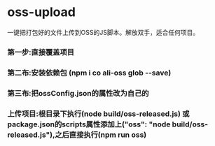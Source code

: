 # oss-upload
一键把打包好的文件上传到OSS的JS脚本。解放双手，适合任何项目。
### 第一步:直接覆盖项目
### 第二布:安装依赖包 (npm i co ali-oss glob --save)
### 第三布:把ossConfig.json的属性改为自己的

### 上传项目:根目录下执行(node build/oss-released.js) 或 package.json的scripts属性添加上("oss": "node build/oss-released.js"),之后直接执行(npm run oss)
